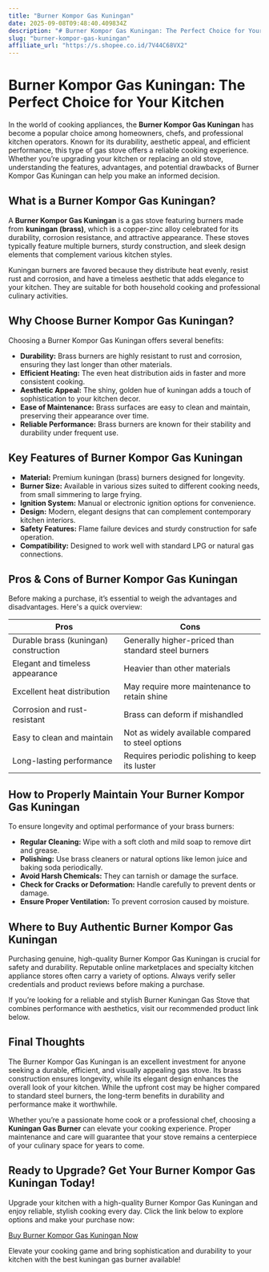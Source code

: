 ```yaml
---
title: "Burner Kompor Gas Kuningan"
date: 2025-09-08T09:48:40.409834Z
description: "# Burner Kompor Gas Kuningan: The Perfect Choice for Your Kitchen..."
slug: "burner-kompor-gas-kuningan"
affiliate_url: "https://s.shopee.co.id/7V44C68VX2"
---
```

# Burner Kompor Gas Kuningan: The Perfect Choice for Your Kitchen

In the world of cooking appliances, the **Burner Kompor Gas Kuningan** has become a popular choice among homeowners, chefs, and professional kitchen operators. Known for its durability, aesthetic appeal, and efficient performance, this type of gas stove offers a reliable cooking experience. Whether you’re upgrading your kitchen or replacing an old stove, understanding the features, advantages, and potential drawbacks of Burner Kompor Gas Kuningan can help you make an informed decision.

## What is a Burner Kompor Gas Kuningan?

A **Burner Kompor Gas Kuningan** is a gas stove featuring burners made from **kuningan (brass)**, which is a copper-zinc alloy celebrated for its durability, corrosion resistance, and attractive appearance. These stoves typically feature multiple burners, sturdy construction, and sleek design elements that complement various kitchen styles.

Kuningan burners are favored because they distribute heat evenly, resist rust and corrosion, and have a timeless aesthetic that adds elegance to your kitchen. They are suitable for both household cooking and professional culinary activities.

## Why Choose Burner Kompor Gas Kuningan?

Choosing a Burner Kompor Gas Kuningan offers several benefits:

- **Durability:** Brass burners are highly resistant to rust and corrosion, ensuring they last longer than other materials.
- **Efficient Heating:** The even heat distribution aids in faster and more consistent cooking.
- **Aesthetic Appeal:** The shiny, golden hue of kuningan adds a touch of sophistication to your kitchen decor.
- **Ease of Maintenance:** Brass surfaces are easy to clean and maintain, preserving their appearance over time.
- **Reliable Performance:** Brass burners are known for their stability and durability under frequent use.

## Key Features of Burner Kompor Gas Kuningan

- **Material:** Premium kuningan (brass) burners designed for longevity.
- **Burner Size:** Available in various sizes suited to different cooking needs, from small simmering to large frying.
- **Ignition System:** Manual or electronic ignition options for convenience.
- **Design:** Modern, elegant designs that can complement contemporary kitchen interiors.
- **Safety Features:** Flame failure devices and sturdy construction for safe operation.
- **Compatibility:** Designed to work well with standard LPG or natural gas connections.

## Pros & Cons of Burner Kompor Gas Kuningan

Before making a purchase, it’s essential to weigh the advantages and disadvantages. Here's a quick overview:

| **Pros**                                   | **Cons**                                |
|--------------------------------------------|----------------------------------------|
| Durable brass (kuningan) construction     | Generally higher-priced than standard steel burners |
| Elegant and timeless appearance           | Heavier than other materials           |
| Excellent heat distribution                | May require more maintenance to retain shine |
| Corrosion and rust-resistant              | Brass can deform if mishandled       |
| Easy to clean and maintain                | Not as widely available compared to steel options |
| Long-lasting performance                  | Requires periodic polishing to keep its luster |

## How to Properly Maintain Your Burner Kompor Gas Kuningan

To ensure longevity and optimal performance of your brass burners:

- **Regular Cleaning:** Wipe with a soft cloth and mild soap to remove dirt and grease.
- **Polishing:** Use brass cleaners or natural options like lemon juice and baking soda periodically.
- **Avoid Harsh Chemicals:** They can tarnish or damage the surface.
- **Check for Cracks or Deformation:** Handle carefully to prevent dents or damage.
- **Ensure Proper Ventilation:** To prevent corrosion caused by moisture.

## Where to Buy Authentic Burner Kompor Gas Kuningan

Purchasing genuine, high-quality Burner Kompor Gas Kuningan is crucial for safety and durability. Reputable online marketplaces and specialty kitchen appliance stores often carry a variety of options. Always verify seller credentials and product reviews before making a purchase.

If you’re looking for a reliable and stylish Burner Kuningan Gas Stove that combines performance with aesthetics, visit our recommended product link below.

## Final Thoughts

The Burner Kompor Gas Kuningan is an excellent investment for anyone seeking a durable, efficient, and visually appealing gas stove. Its brass construction ensures longevity, while its elegant design enhances the overall look of your kitchen. While the upfront cost may be higher compared to standard steel burners, the long-term benefits in durability and performance make it worthwhile.

Whether you’re a passionate home cook or a professional chef, choosing a **Kuningan Gas Burner** can elevate your cooking experience. Proper maintenance and care will guarantee that your stove remains a centerpiece of your culinary space for years to come.

## Ready to Upgrade? Get Your Burner Kompor Gas Kuningan Today!

Upgrade your kitchen with a high-quality Burner Kompor Gas Kuningan and enjoy reliable, stylish cooking every day. Click the link below to explore options and make your purchase now:

[Buy Burner Kompor Gas Kuningan Now](https://s.shopee.co.id/7V44C68VX2)

Elevate your cooking game and bring sophistication and durability to your kitchen with the best kuningan gas burner available!